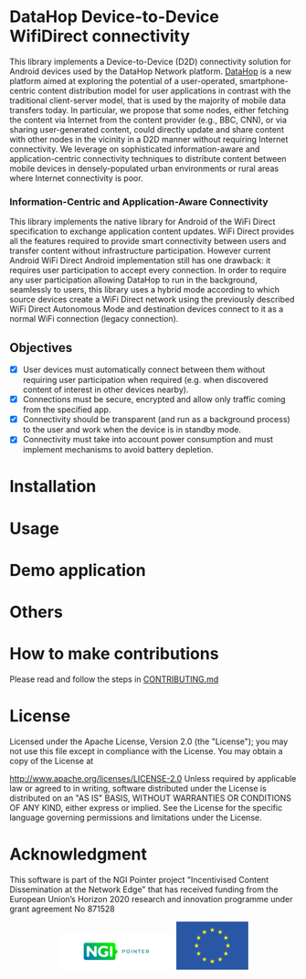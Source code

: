 # DataHop Device-to-Device WifiDirect connectivity

This library implements a Device-to-Device (D2D) connectivity solution for Android devices used by the DataHop Network platform.
[DataHop](https://datahop.network) is a new platform aimed at exploring the potential of a user-operated, smartphone-centric content distribution model for user applications in contrast with the traditional client-server model, that is used by the majority of mobile data transfers today.
In particular, we propose that some nodes, either fetching the content via Internet from the content provider (e.g., BBC, CNN), or via sharing user-generated content, could directly update and share content with other nodes in the vicinity in a D2D manner without requiring Internet connectivity. We leverage on sophisticated information-aware and application-centric connectivity techniques to distribute content between mobile devices in densely-populated urban environments or rural areas where Internet connectivity is poor.

### Information-Centric and Application-Aware Connectivity

This library implements the native library for Android of the WiFi Direct specification to exchange application content updates. 
WiFi Direct provides all the features required to provide smart connectivity between users and transfer content without infrastructure participation. 
However current Android WiFi Direct Android implementation still has one drawback: it requires user participation to accept every connection. 
In order to require any user participation allowing DataHop to run in the background, seamlessly to users, this library uses a hybrid mode according to which source devices create a WiFi Direct network using the previously described WiFi
Direct Autonomous Mode and destination devices connect to it as a normal WiFi connection (legacy connection).

## Objectives

* [x] User devices must automatically connect between them without requiring user participation when required (e.g. when discovered content of interest in other devices nearby).
* [x] Connections must be secure, encrypted and allow only traffic coming from the specified app.
* [x] Connectivity should be transparent (and run as a background process) to the user and work when the device is in standby mode.
* [x] Connectivity must take into account power consumption and must implement mechanisms to avoid battery depletion.

# Installation

# Usage

# Demo  application

# Others

# How to make contributions
Please read and follow the steps in [CONTRIBUTING.md](/CONTRIBUTING.md)

# License

Licensed under the Apache License, Version 2.0 (the "License"); you may not use this file except in compliance with the License. You may obtain a copy of the License at

   http://www.apache.org/licenses/LICENSE-2.0
Unless required by applicable law or agreed to in writing, software distributed under the License is distributed on an "AS IS" BASIS, WITHOUT WARRANTIES OR CONDITIONS OF ANY KIND, either express or implied. See the License for the specific language governing permissions and limitations under the License.

# Acknowledgment

This software is part of the NGI Pointer project "Incentivised Content Dissemination at the Network Edge" that has received funding from the European Union’s Horizon 2020 research and innovation programme under grant agreement No 871528

<p align="center"><img  alt="ngi logo" src="./Logo_Pointer.png" width=40%> <img  alt="eu logo" src="./eu.png" width=25%></p>

